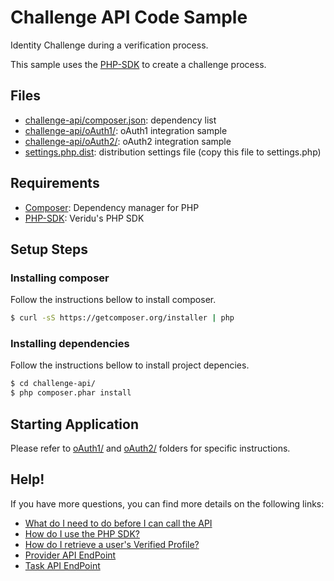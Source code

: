 # Challenge API Code Sample
Identity Challenge during a verification process.

This sample uses the [PHP-SDK](https://github.com/veridu/veridu-php) to create a challenge process.

## Files
 * [challenge-api/composer.json](composer.json): dependency list
 * [challenge-api/oAuth1/](oAuth1/): oAuth1 integration sample
 * [challenge-api/oAuth2/](oAuth2/): oAuth2 integration sample
 * [settings.php.dist](../settings.php.dist): distribution settings file (copy this file to settings.php)

## Requirements
 * [Composer](https://getcomposer.org/): Dependency manager for PHP
 * [PHP-SDK](https://github.com/veridu/veridu-php): Veridu's PHP SDK

## Setup Steps

### Installing composer
Follow the instructions bellow to install composer.
```bash
$ curl -sS https://getcomposer.org/installer | php
```

### Installing dependencies
Follow the instructions bellow to install project depencies.
```bash
$ cd challenge-api/
$ php composer.phar install
```

## Starting Application
Please refer to [oAuth1/](oAuth1/) and [oAuth2/](oAuth2/) folders for specific instructions.

## Help!
If you have more questions, you can find more details on the following links:
 * [What do I need to do before I can call the API](https://veridu.com/wiki/What_do_I_need_to_do_before_I_can_call_the_API)
 * [How do I use the PHP SDK?](https://veridu.com/wiki/How_do_I_use_the_PHP_SDK%3F)
 * [How do I retrieve a user's Verified Profile?](https://veridu.com/wiki/How_do_I_retrieve_a_user%27s_Verified_Profile%3F)
 * [Provider API EndPoint](https://veridu.com/wiki/Provider_Resource)
 * [Task API EndPoint](https://veridu.com/wiki/Task_Resource)
